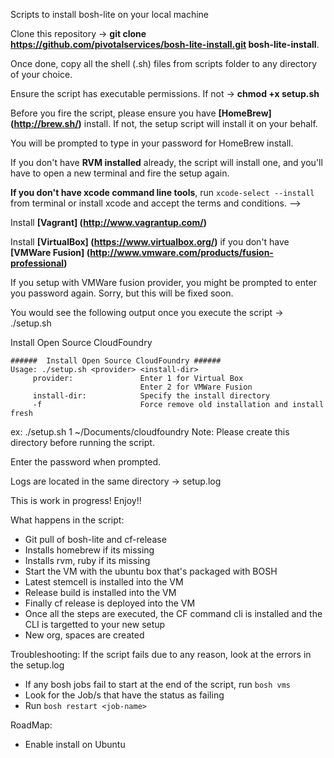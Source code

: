Scripts to install bosh-lite on your local machine

Clone this repository -> **git clone https://github.com/pivotalservices/bosh-lite-install.git bosh-lite-install**.

Once done, copy all the shell (.sh) files from scripts folder to any directory of your choice. 

Ensure the script has executable permissions. If not -> **chmod +x setup.sh**

Before you fire the script, please ensure you have **[HomeBrew] (http://brew.sh/)** install. If not, the setup script will install it on your behalf.

You will be prompted to type in your password for HomeBrew install.

If you don't have **RVM installed** already, the script will install one, and you'll have to open a new terminal and fire the setup again.

**If you don't have xcode command line tools**, run `xcode-select --install` from terminal or install xcode and accept the terms and conditions. -->

Install **[Vagrant] (http://www.vagrantup.com/)**

Install **[VirtualBox] (https://www.virtualbox.org/)** if you don't have **[VMWare Fusion] (http://www.vmware.com/products/fusion-professional)**

If you setup with VMWare fusion provider, you might be prompted to enter you password again. Sorry, but this will be fixed soon.

You would see the following output once you execute the script -> ./setup.sh

Install Open Source CloudFoundry

```
######  Install Open Source CloudFoundry ######
Usage: ./setup.sh <provider> <install-dir>
	 provider: 		         Enter 1 for Virtual Box 
							 Enter 2 for VMWare Fusion 
	 install-dir: 		     Specify the install directory 
	 -f 			         Force remove old installation and install fresh
```

ex: ./setup.sh 1 ~/Documents/cloudfoundry
Note: Please create this directory before running the script.

Enter the password when prompted.

Logs are located in the same directory -> setup.log

This is work in progress! Enjoy!!

What happens in the script:
* Git pull of bosh-lite and cf-release
* Installs homebrew if its missing
* Installs rvm, ruby if its missing
* Start the VM with the ubuntu box that's packaged with BOSH 
* Latest stemcell is installed into the VM
* Release build is installed into the VM
* Finally cf release is deployed into the VM
* Once all the steps are executed, the CF command cli is installed and the CLI is targetted to your new setup
* New org, spaces are created

Troubleshooting:
If the script fails due to any reason, look at the errors in the setup.log
* If any bosh jobs fail to start at the end of the script, run `bosh vms`
* Look for the Job/s that have the status as failing
* Run `bosh restart <job-name>`

RoadMap:
* Enable install on Ubuntu